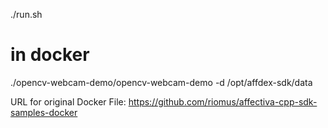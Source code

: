 ./run.sh

# in docker
./opencv-webcam-demo/opencv-webcam-demo -d /opt/affdex-sdk/data

URL for original Docker File: https://github.com/riomus/affectiva-cpp-sdk-samples-docker
